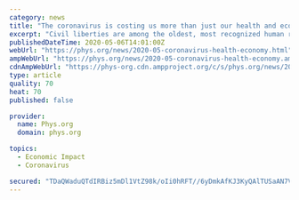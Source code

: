 ```yaml
---
category: news
title: "The coronavirus is costing us more than just our health and economy"
excerpt: "Civil liberties are among the oldest, most recognized human rights. Their contemporary expression as legal claims based on civil and political rights is more recent, dating from the tumultuous per … the Second World War."
publishedDateTime: 2020-05-06T14:01:00Z
webUrl: "https://phys.org/news/2020-05-coronavirus-health-economy.html"
ampWebUrl: "https://phys.org/news/2020-05-coronavirus-health-economy.amp"
cdnAmpWebUrl: "https://phys-org.cdn.ampproject.org/c/s/phys.org/news/2020-05-coronavirus-health-economy.amp"
type: article
quality: 70
heat: 70
published: false

provider:
  name: Phys.org
  domain: phys.org

topics:
  - Economic Impact
  - Coronavirus

secured: "TDaQWaduQTdIRBiz5mDl1VtZ98k/oIi0hRFT//6yDmkAfKJ3KyQAlTUSaAN7VeNEqZ/ajbc7NkcC7h2uhrf0o+JJrU6dDo1/m8YmXo0QmFYHl7PmMVYIx/tHQgCy8ux/ytzxA139v2qU6OQWO3zR4Clwmm4CLBzt8B4QEf6aJ2YIEOAVbyeu9M9yMqr9E2X9RWak/ytEOO3iY6OGnwIhgutRElonz/OyH+nP82/0cfdocdB6IeM/gA7mfdIti0SlKAd3BObHNgXVEcQVjlMKauMSdIKi0uMngIkGeXz8+7WgOSrUy71FE58PHq1Z2SFbLh0hPPQveSxY5tFMckxI3F9zqvyeHRwnbECYVGP8zLc0240yBwsb+ILhIVE0hDtwcF6VG3+yl8UvHt8f5huAmiP3Un1PCstXy3IlpkYScz66Po7Zux3DSOBLBBnq7nqdy+2D1hZY+aT3lkC3ceNo49C3r56jYhfq8f7F3yXknJ0=;dQgJWq7+yNnOyaNHG0X6IQ=="
---
```


